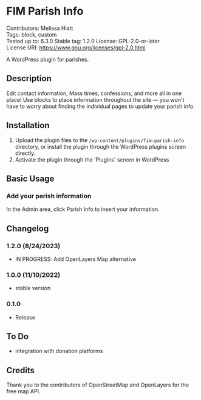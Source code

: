 # FIM Parish Info
Contributors:      Melissa Hiatt  
Tags:              block, custom  
Tested up to:      6.3.0 
Stable tag:        1.2.0
License:           GPL-2.0-or-later  
License URI:       https://www.gnu.org/licenses/gpl-2.0.html  

A WordPress plugin for parishes. 

## Description
Edit contact information, Mass times, confessions, and more all in one place! Use blocks to place information throughout the site — you won't have to worry about finding the individual pages to update your parish info. 

## Installation

1. Upload the plugin files to the `/wp-content/plugins/fim-parish-info` directory, or install the plugin through the WordPress plugins screen directly.
1. Activate the plugin through the 'Plugins' screen in WordPress


## Basic Usage

### Add your parish information
In the Admin area, click Parish Info to insert your information.


## Changelog

### 1.2.0 (8/24/2023) 
* IN PROGRESS: Add OpenLayers Map alternative

### 1.0.0 (11/10/2022)
*  stable version 

### 0.1.0
* Release

## To Do
* integration with donation platforms

## Credits
Thank you to the contributors of OpenStreetMap and OpenLayers for the free map API.
